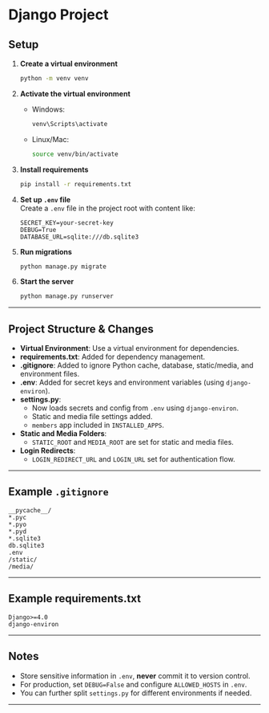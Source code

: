 # Django Project

## Setup

1. **Create a virtual environment**  
   ```sh
   python -m venv venv
   ```

2. **Activate the virtual environment**  
   - Windows:  
     ```sh
     venv\Scripts\activate
     ```
   - Linux/Mac:  
     ```sh
     source venv/bin/activate
     ```

3. **Install requirements**  
   ```sh
   pip install -r requirements.txt
   ```

4. **Set up `.env` file**  
   Create a `.env` file in the project root with content like:
   ```
   SECRET_KEY=your-secret-key
   DEBUG=True
   DATABASE_URL=sqlite:///db.sqlite3
   ```

5. **Run migrations**  
   ```sh
   python manage.py migrate
   ```

6. **Start the server**  
   ```sh
   python manage.py runserver
   ```

---

## Project Structure & Changes

- **Virtual Environment**: Use a virtual environment for dependencies.
- **requirements.txt**: Added for dependency management.
- **.gitignore**: Added to ignore Python cache, database, static/media, and environment files.
- **.env**: Added for secret keys and environment variables (using `django-environ`).
- **settings.py**:
  - Now loads secrets and config from `.env` using `django-environ`.
  - Static and media file settings added.
  - `members` app included in `INSTALLED_APPS`.
- **Static and Media Folders**:  
  - `STATIC_ROOT` and `MEDIA_ROOT` are set for static and media files.
- **Login Redirects**:  
  - `LOGIN_REDIRECT_URL` and `LOGIN_URL` set for authentication flow.

---

## Example `.gitignore`

```
__pycache__/
*.pyc
*.pyo
*.pyd
*.sqlite3
db.sqlite3
.env
/static/
/media/
```

---

## Example requirements.txt

```
Django>=4.0
django-environ
```

---

## Notes

- Store sensitive information in `.env`, **never** commit it to version control.
- For production, set `DEBUG=False` and configure `ALLOWED_HOSTS` in `.env`.
- You can further split `settings.py` for different environments if needed.

---

<!-- CONTRIBUTION-STATS:START -->
<!-- CONTRIBUTION-STATS:END -->